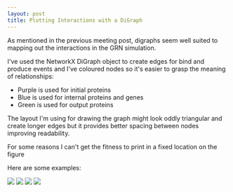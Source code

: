 ```yaml
---
layout: post
title: Plotting Interactions with a DiGraph
---
```


As mentioned in the previous meeting post, digraphs seem well suited to mapping out the interactions in the GRN simulation.

I've used the NetworkX DiGraph object to create edges for bind and produce events and I've coloured nodes so it's easier to grasp the meaning of relationships:

- Purple is used for initial proteins
- Blue is used for internal proteins and genes  
- Green is used for output proteins

The layout I'm using for drawing the graph might look oddly triangular and create longer edges but it provides better spacing between nodes improving readability.

For some reasons I can't get the fitness to print in a fixed location on the figure

Here are some examples:

<img src="{{ site.baseurl }}/images/fit_10.png"/>
<img src="{{ site.baseurl }}/images/Figure_1.png"/>
<img src="{{ site.baseurl }}/images/Figure_6.png"/>
<img src="{{ site.baseurl }}/images/fit_5.png"/>
